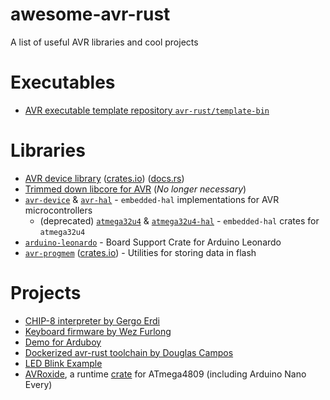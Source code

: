 # awesome-avr-rust
A list of useful AVR libraries and cool projects

# Executables

* [AVR executable template repository `avr-rust/template-bin`](https://github.com/avr-rust/template-bin)

# Libraries

* [AVR device library](https://github.com/avr-rust/avrd) ([crates.io](https://crates.io/crates/avrd)) ([docs.rs](https://docs.rs/avrd/))
* [Trimmed down libcore for AVR](https://github.com/gergoerdi/rust-avr-libcore-mini) (_No longer necessary_)
* [`avr-device`](https://github.com/Rahix/avr-device) & [`avr-hal`](https://github.com/Rahix/avr-hal) - `embedded-hal` implementations for AVR microcontrollers
  * (deprecated) [`atmega32u4`](https://github.com/Rahix/atmega32u4) & [`atmega32u4-hal`](https://github.com/Rahix/atmega32u4-hal) - `embedded-hal` crates for `atmega32u4`
* [`arduino-leonardo`](https://github.com/Rahix/arduino-leonardo) - Board Support Crate for Arduino Leonardo
* [`avr-progmem`](https://github.com/cryptjar/avr-progmem-rs) ([crates.io](https://crates.io/crates/avr-progmem/)) - Utilities for storing data in flash

# Projects

* [CHIP-8 interpreter by Gergo Erdi](https://github.com/gergoerdi/rust-avr-chip8-avr)
* [Keyboard firmware by Wez Furlong](https://github.com/wez/flutterby-rs)
* [Demo for Arduboy](https://github.com/simon-i1-h/arduboy-hello-rs)
* [Dockerized avr-rust toolchain by Douglas Campos](https://github.com/qmx/docker-avr-rust)
* [LED Blink Example](https://github.com/avr-rust/blink/)
* [AVRoxide](https://avroxi.de), a runtime [crate](https://crates.io/crates/avr-oxide) for ATmega4809 (including Arduino Nano Every)

